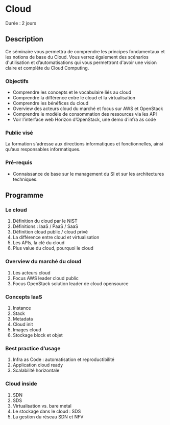 # Cloud

Durée : 2 jours

## Description

Ce séminaire vous permettra de comprendre les principes fondamentaux et les notions de base du Cloud. Vous verrez également des scénarios d'utilisation et d’automatisations qui vous permettront d'avoir une vision claire et complète du Cloud Computing.

### Objectifs

* Comprendre les concepts et le vocabulaire liés au cloud
* Comprendre la différence entre le cloud et la virtualisation
* Comprendre les bénéfices du cloud
* Overview des acteurs cloud du marché et focus sur AWS et OpenStack
* Comprendre le modèle de consommation des ressources via les API
* Voir l’interface web Horizon d’OpenStack, une demo d’infra as code

### Public visé

La formation s'adresse aux directions informatiques et fonctionnelles, ainsi qu’aux responsables informatiques.

### Pré-requis

* Connaissance de base sur le management du SI et sur les architectures techniques.

## Programme

### Le cloud

1. Définition du cloud par le NIST
2. Définitions : IaaS / PaaS / SaaS
3. Définition cloud public / cloud privé
4. La différence entre cloud et virtualisation
5. Les APIs, la clé du cloud
6. Plus value du cloud, pourquoi le cloud

### Overview du marché du cloud

1. Les acteurs cloud
2. Focus AWS leader cloud public
3. Focus OpenStack solution leader de cloud opensource

### Concepts IaaS

1. Instance
2. Stack
3. Metadata
4. Cloud init
5. Images cloud
6. Stockage block et objet

### Best practice d’usage

1. Infra as Code : automatisation et reproductibilité
2. Application cloud ready
3. Scalabilité horizontale

### Cloud inside

1. SDN
2. SDS
3. Virtualisation vs. bare metal
4. Le stockage dans le cloud : SDS
5. La gestion du réseau SDN et NFV
